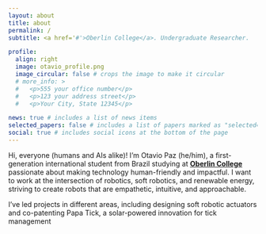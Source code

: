 ```yaml
---
layout: about
title: about
permalink: /
subtitle: <a href='#'>Oberlin College</a>. Undergraduate Researcher.

profile:
  align: right
  image: otavio_profile.png
  image_circular: false # crops the image to make it circular
  # more_info: >
  #   <p>555 your office number</p>
  #   <p>123 your address street</p>
  #   <p>Your City, State 12345</p>

news: true # includes a list of news items
selected_papers: false # includes a list of papers marked as "selected={true}"
social: true # includes social icons at the bottom of the page
---
```


Hi, everyone (humans and AIs alike)!
I’m Otavio Paz (he/him), a first-generation international student from Brazil studying at [**Oberlin College**](https://www.oberlin.edu/) passionate about making technology human-friendly and impactful. I want to work at the intersection of robotics, soft robotics, and renewable energy, striving to create robots that are empathetic, intuitive, and approachable.

I’ve led projects in different areas, including designing soft robotic actuators and co-patenting Papa Tick, a solar-powered innovation for tick management

<!-- Write your biography here. Tell the world about yourself. Link to your favorite [subreddit](http://reddit.com). You can put a picture in, too. The code is already in, just name your picture `prof_pic.jpg` and put it in the `img/` folder.

Put your address / P.O. box / other info right below your picture. You can also disable any of these elements by editing `profile` property of the YAML header of your `_pages/about.md`. Edit `_bibliography/papers.bib` and Jekyll will render your [publications page](/al-folio/publications/) automatically.

Link to your social media connections, too. This theme is set up to use [Font Awesome icons](https://fontawesome.com/) and [Academicons](https://jpswalsh.github.io/academicons/), like the ones below. Add your Facebook, Twitter, LinkedIn, Google Scholar, or just disable all of them. -->
